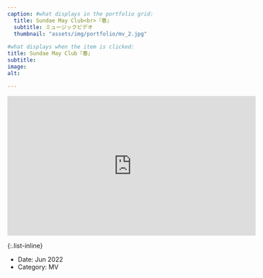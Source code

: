 ```yaml
---
caption: #what displays in the portfolio grid:
  title: Sundae May Club<br>『春』
  subtitle: ミュージックビデオ
  thumbnail: "assets/img/portfolio/mv_2.jpg"
  
#what displays when the item is clicked:
title: Sundae May Club『春』
subtitle: 
image:
alt: 

---
```


<iframe width="560" height="315" src="https://www.youtube.com/embed/AKTmryVMLs4?si=K0XVug39VJ4ozEmW" frameborder="0" allow="accelerometer; clipboard-write; encrypted-media; gyroscope; picture-in-picture; web-share">
</iframe>

{:.list-inline} 
- Date: Jun 2022
- Category: MV